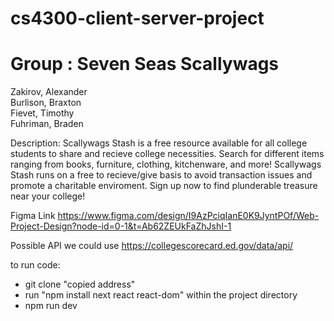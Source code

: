 # cs4300-client-server-project

# Group : Seven Seas Scallywags
Zakirov, Alexander  
Burlison, Braxton  
Fievet, Timothy  
Fuhriman, Braden

Description:
Scallywags Stash is a free resource available for all college students to share and recieve college necessities. Search for different items ranging from books, furniture, clothing, kitchenware, and more! Scallywags Stash runs on a free to recieve/give basis to avoid transaction issues and promote a charitable enviroment. Sign up now to find plunderable treasure near your college!

Figma Link
https://www.figma.com/design/I9AzPciqIanE0K9JyntPOf/Web-Project-Design?node-id=0-1&t=Ab62ZEUkFaZhJshI-1

Possible API we could use
https://collegescorecard.ed.gov/data/api/

to run code:

- git clone "copied address"
- run "npm install next react react-dom" within the project directory
- npm run dev
